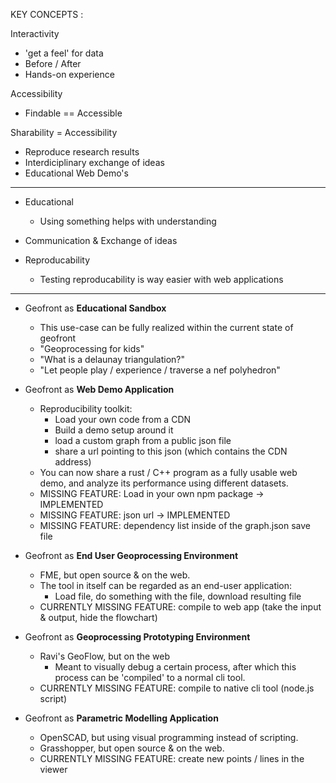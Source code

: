 KEY CONCEPTS :

Interactivity
- 'get a feel' for data
- Before / After
- Hands-on experience

Accessibility
- Findable == Accessible

Sharability = Accessibility
- Reproduce research results 
- Interdiciplinary exchange of ideas 
- Educational Web Demo's

---------------------------

- Educational
  
  - Using something helps with understanding

- Communication & Exchange of ideas


- Reproducability

  - Testing reproducability is way easier with web applications

------------

- Geofront as **Educational Sandbox**
  - This use-case can be fully realized within the current state of geofront
  - "Geoprocessing for kids"
  - "What is a delaunay triangulation?" 
  - "Let people play / experience / traverse a nef polyhedron"
  
- Geofront as **Web Demo Application**
  - Reproducibility toolkit:
    - Load your own code from a CDN
    - Build a demo setup around it
    - load a custom graph from a public json file
    - share a url pointing to this json (which contains the CDN address)
  - You can now share a rust / C++ program as a fully usable web demo, and analyze its performance using different datasets.
  - MISSING FEATURE: Load in your own npm package -> IMPLEMENTED
  - MISSING FEATURE: json url -> IMPLEMENTED
  - MISSING FEATURE: dependency list inside of the graph.json save file
  
- Geofront as **End User Geoprocessing Environment**
  - FME, but open source & on the web.
  - The tool in itself can be regarded as an end-user application:
    - Load file, do something with the file, download resulting file
  - CURRENTLY MISSING FEATURE: compile to web app (take the input & output, hide the flowchart)

- Geofront as **Geoprocessing Prototyping Environment** 
  - Ravi's GeoFlow, but on the web
    - Meant to visually debug a certain process, after which this process can be 'compiled' to a normal cli tool.
  - CURRENTLY MISSING FEATURE: compile to native cli tool (node.js script)

- Geofront as **Parametric Modelling Application**
  - OpenSCAD, but using visual programming instead of scripting.
  - Grasshopper, but open source & on the web.
  - CURRENTLY MISSING FEATURE: create new points / lines in the viewer
